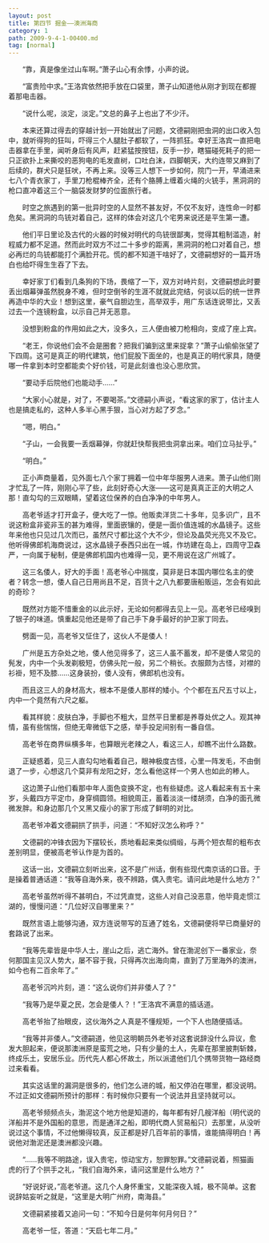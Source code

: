 ```yaml
---
layout: post
title: 第四节 掘金——澳洲海商
category: 1
path: 2009-9-4-1-00400.md
tag: [normal]
---
```


　　“靠，真是像坐过山车啊。”萧子山心有余悸，小声的说。

　　“富贵险中求。”王洛宾依然把手放在口袋里，萧子山知道他从刚才到现在都握着那电击器。

　　“说什么呢，淡定，淡定。”文总的鼻子上也出了不少汗。

　　本来还算过得去的穿越计划一开始就出了问题，文德嗣刚把虫洞的出口收入包中，就听得狗的狂叫，吓得三个人腿肚子都软了，一阵抓狂。幸好王洛宾一直把电击器拿在手里，闻听身后有风声，赶紧猛按按钮，反手一抄，瞎猫碰死耗子的把一只正欲扑上来撕咬的恶狗电的毛发直树，口吐白沫，四脚朝天，大约连带又麻到了后续的，群犬只是狂吠，不再上来。没等三人想下一步如何，院门一开，早涌进来七八个青衣家丁，手里刀枪棍棒齐全，还有个胳膊上缠着火绳的火铳手，黑洞洞的枪口直冲着这三个一脑袋发财梦的位面旅行者。

　　时空之旅遇到的第一批异时空的人显然不甚友好，不仅不友好，连性命一时都危矣。黑洞洞的鸟铳对着自己，这样的体会对这几个宅男来说还是平生第一遭。

　　他们平日里论及古代的火器的时候对明代的鸟铳很鄙夷，觉得其粗制滥造，射程威力都不足道。然而此时双方不过二十多步的距离，黑洞洞的枪口对着自己，想必再烂的鸟铳都能打个满脸开花。慌的都不知道干啥好了，文德嗣想好的一篇开场白也给吓得生生吞了下去。

　　幸好家丁们看到几条狗的下场，畏缩了一下，双方对峙片刻，文德嗣想此时要丢出烟幕弹虽然脱身不难，但时空倒爷的生涯不就就此完结，何谈以后的统一世界再造中华的大业！想到这里，豪气自胆边生，高举双手，用广东话连说带比，又丢过去一个连镜粉盒，以示自己并无恶意。

　　没想到粉盒的作用如此之大，没多久，三人便由被刀枪相向，变成了座上宾。

　　“老王，你说他们会不会是圈套？把我们骗到这里来捉拿？”萧子山偷偷张望了下四周。这可是真正的明代建筑，他们屁股下面坐的，也是真正的明代家具，随便哪一件拿到本时空都能卖个好价钱，可是此刻谁也没心思欣赏。

　　“要动手后院他们也能动手……”

　　“大家小心就是，对了，不要喝茶。”文德嗣小声说，“看这家的家丁，估计主人也是搞走私的，这种人多半心黑手狠，当心对方起了歹念。”

　　“嗯，明白。”

　　“子山，一会我要一丢烟幕弹，你就赶快帮我把虫洞拿出来。咱们立马扯乎。”

　　“明白。”

　　正小声商量着，见外面七八个家丁拥着一位中年华服男人进来。萧子山他们刚才忙乱了一阵，刚刚心平了些，此刻好奇心大涨——这可是真真正正的大明之人那！直勾勾的三双眼睛，望着这位保养的白白净净的中年男人。

　　高老爷适才打开盒子，便大吃了一惊。他贩卖洋货二十多年，见多识广，且不说这粉盒非瓷非玉的甚为难得，里面嵌镶的，便是一面价值连城的水晶镜子。这些年来他也只见过几次而已，虽然尺寸都比这个大不少，但论及晶荧光亮又不及它。他听得佛郎机海商说过，这水晶镜子泰西只出在一城，作坊建在岛上，四周守卫森严，一向属于秘制，便是佛郎机国内也难得一见，更不用说在这广州城了。

　　这三名倭人，好大的手面！高老爷心中揣度，莫非是日本国内哪位名主的使者？转念一想，倭人自己日用尚且不足，百货十之八九都要唐船贩运，怎会有如此的奇珍？

　　既然对方能不惜重金的以此示好，无论如何都得去见上一见。高老爷已经嗅到了银子的味道。慎重起见他还是带了自己手下身手最好的护卫家丁同去。

　　劈面一见，高老爷又怔住了，这伙人不是倭人！

　　广州是五方杂处之地，倭人他见得多了，这三人虽不蓄发，却不是倭人常见的髡发，内中一个头发剃极短，仿佛头陀一般，另二个稍长。衣服颇为古怪，对襟的衫褂，短不及膝……这身装扮，倭人没有，佛郎机也没有。

　　而且这三人的身材高大，根本不是倭人那样的矮小。个个都在五尺五寸以上，内中一个竟然有六尺之躯。

　　看其样貌：皮肤白净，手脚也不粗大，显然平日里都是养尊处优之人。观其神情，虽有些惴惴，但绝无卑微低下之感，举手投足间别有一番自信。

　　高老爷在商界纵横多年，也算眼光老辣之人，看这三人，却瞧不出什么路数。

　　正疑惑着，见三人直勾勾地看着自己，眼神极度古怪，心里一阵发毛，不由倒退了一步，心想这几个莫非有龙阳之好，怎么看他这样一个男人也如此的糁人。

　　这边萧子山他们看那中年人面色变换不定，也有些疑虑。这人看起来有五十来岁，头戴四方平定巾，身穿绸圆领。相貌周正，蓄着淡淡一缕胡须，白净的面孔微微发胖。和身边那几个又黑又瘦小的家丁形成了鲜明的对比。

　　高老爷冲着文德嗣拱了拱手，问道：“不知好汉怎么称呼？”

　　文德嗣的冲锋衣因为下摆较长，质地看起来类似绸缎，与两个短衣帮的粗布衣差别明显，便被高老爷认作是为首的。

　　这话一出，文德嗣立刻听出来，这不是广州话，倒有些现代南京话的口音。于是操着普通话道：“我等自海外来，夜不辨路，偶入贵宅。请问此地是什么地方？”

　　高老爷虽然听得不甚明白，不过凭直觉，这些人对自己没恶意，他毕竟走惯江湖的，慢慢问道：“几位好汉自哪里来？”

　　既然言语上能够沟通，双方连说带写的互通了姓名，文德嗣便将早已商量好的套路说了出来。

　　“我等先辈皆是中华人士，崖山之后，逃亡海外。曾在渤泥创下一番家业，奈何那国主见汉人势大，屡不容于我，只得再次出海向南，直到了万里海外的澳洲，如今也有二百余年了。”

　　高老爷沉吟片刻，道：“这么说你们并非倭人了？”

　　“我等乃是华夏之民，怎会是倭人？！”王洛宾不满意的插话道。

　　高老爷抬了抬眼皮，这伙海外之人真是不懂规矩，一个下人也随便插话。

　　“我等并非倭人。”文德嗣道，他见这明朝员外老爷对这套说辞没什么异议，愈发大胆起来，便说那澳洲原是蛮荒之地，只有少量的土人，先辈在那里披荆斩棘，终成乐土，安居乐业。历代先人都心怀故土，所以派遣他们几个携带货物一路经商过来看看。

　　其实这话里的漏洞是很多的，他们怎么进的城，船又停泊在哪里，都没说明。不过正如文德嗣所预计的那样：有时候你只要有一个说法并且坚持就可以。

　　高老爷频频点头，渤泥这个地方他是知道的，每年都有好几艘洋船（明代说的洋船并不是外国船的意思，而是通洋之船，即明代商人贸易船只）去那里，从没听说过这个事情，不过他懒得较真，反正都是好几百年前的事情，谁能搞得明白！再说他对渤泥还是澳洲都没兴趣。

　　“……我等不明路途，误入贵宅，惊动宝方，恕罪恕罪。”文德嗣说着，照猫画虎的行了个拱手之礼，“我们自海外来，请问这里是什么地方？”

　　“好说好说，”高老爷道。这几个人身怀重宝，又能深夜入城，极不简单。这套说辞姑妄听之就是，“这里是大明广州府，南海县。”

　　文德嗣紧接着又追问一句：“不知今日是何年何月何日？”

　　高老爷一怔，答道：“天启七年二月。”
